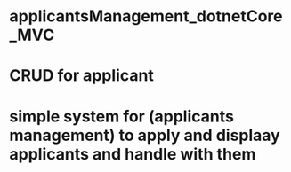 # applicantsManagement_dotnetCore_MVC
# CRUD for applicant
# simple system for (applicants management) to apply and displaay applicants and handle with them

